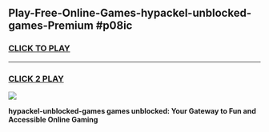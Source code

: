 
## Play-Free-Online-Games-hypackel-unblocked-games-Premium #p08ic
<h3>
<a href="https://premium.freeplayer.one?title=hypackel-unblocked-games&ref=8M">CLICK TO PLAY</a></h3>
<hr>

<h3>
<a href="https://premium.freeplayer.one?title=hypackel-unblocked-games&ref=8M">CLICK 2 PLAY</a>
  
</h3>

<a href="https://premium.freeplayer.one?title=hypackel-unblocked-games&ref=8M"><img src="https://clearcache.store/games.png"></a>


**hypackel-unblocked-games games unblocked: Your Gateway to Fun and Accessible Online Gaming**
